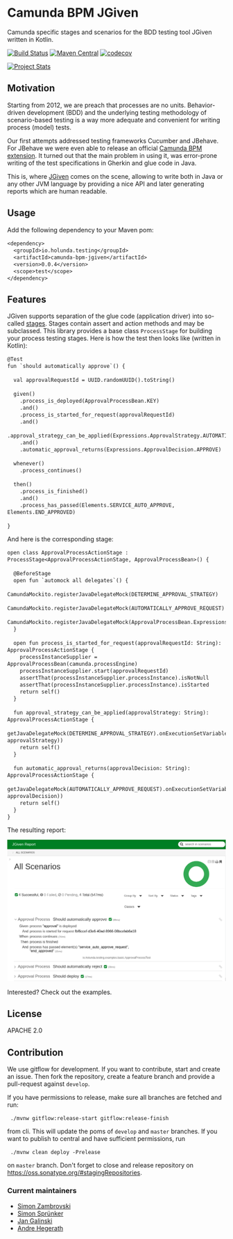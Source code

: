 # Camunda BPM JGiven
Camunda specific stages and scenarios for the BDD testing tool JGiven written in Kotlin.



[![Build Status](https://travis-ci.org/holunda-io/camunda-bpm-jgiven.svg?branch=master)](https://travis-ci.org/holunda-io/camunda-bpm-jgiven) 
[![Maven Central](https://maven-badges.herokuapp.com/maven-central/io.holunda.testing/camunda-bpm-jgiven/badge.svg)](https://maven-badges.herokuapp.com/maven-central/io.holunda.testing/camunda-bpm-jgiven)
[![codecov](https://codecov.io/gh/holunda-io/camunda-bpm-jgiven/branch/master/graph/badge.svg)](https://codecov.io/gh/holunda-io/camunda-bpm-jgiven)

[![Project Stats](https://www.openhub.net/p/camunda-bpm-jgiven/widgets/project_thin_badge.gif)](https://www.openhub.net/p/camunda-bpm-jgiven)

## Motivation

Starting from 2012, we are preach that processes are no units. Behavior-driven development (BDD) and the
underlying testing methodology of scenario-based testing is a way more adequate and convenient for writing
process (model) tests. 

Our first attempts addressed testing frameworks Cucumber and JBehave. For JBehave we were even able to release
an official [Camunda BPM extension](https://github.com/camunda/camunda-bpm-jbehave). It turned out that the main problem
in using it, was error-prone writing of the test specifications in Gherkin and glue code in Java.

This is, where [JGiven](http://jgiven.org/) comes on the scene, allowing to write both in Java or any other JVM language
by providing a nice API and later generating reports which are human readable.

## Usage

Add the following dependency to your Maven pom:

    <dependency>
      <groupId>io.holunda.testing</groupId>
      <artifactId>camunda-bpm-jgiven</artifactId>
      <version>0.0.4</version>
      <scope>test</scope>
    </dependency>

## Features

JGiven supports separation of the glue code (application driver) into so-called [stages](http://jgiven.org/userguide/#_stages_and_state_sharing).
Stages contain assert and action methods and may be subclassed. This library provides a base class
`ProcessStage` for building your process testing stages. Here is how the test then looks like
(written in Kotlin):

    @Test
    fun `should automatically approve`() {
    
      val approvalRequestId = UUID.randomUUID().toString()
    
      given()
        .process_is_deployed(ApprovalProcessBean.KEY)
        .and()
        .process_is_started_for_request(approvalRequestId)
        .and()
        .approval_strategy_can_be_applied(Expressions.ApprovalStrategy.AUTOMATIC)
        .and()
        .automatic_approval_returns(Expressions.ApprovalDecision.APPROVE)
    
      whenever()
        .process_continues()
    
      then()
        .process_is_finished()
        .and()
        .process_has_passed(Elements.SERVICE_AUTO_APPROVE, Elements.END_APPROVED)
    
    }

And here is the corresponding stage:

    open class ApprovalProcessActionStage : ProcessStage<ApprovalProcessActionStage, ApprovalProcessBean>() {
    
      @BeforeStage
      open fun `automock all delegates`() {
        CamundaMockito.registerJavaDelegateMock(DETERMINE_APPROVAL_STRATEGY)
        CamundaMockito.registerJavaDelegateMock(AUTOMATICALLY_APPROVE_REQUEST)
        CamundaMockito.registerJavaDelegateMock(ApprovalProcessBean.Expressions.LOAD_APPROVAL_REQUEST)
      }
    
      open fun process_is_started_for_request(approvalRequestId: String): ApprovalProcessActionStage {
        processInstanceSupplier = ApprovalProcessBean(camunda.processEngine)
        processInstanceSupplier.start(approvalRequestId)
        assertThat(processInstanceSupplier.processInstance).isNotNull
        assertThat(processInstanceSupplier.processInstance).isStarted
        return self()
      }
    
      fun approval_strategy_can_be_applied(approvalStrategy: String): ApprovalProcessActionStage {
        getJavaDelegateMock(DETERMINE_APPROVAL_STRATEGY).onExecutionSetVariables(Variables.putValue(APPROVAL_STRATEGY, approvalStrategy))
        return self()
      }
    
      fun automatic_approval_returns(approvalDecision: String): ApprovalProcessActionStage {
        getJavaDelegateMock(AUTOMATICALLY_APPROVE_REQUEST).onExecutionSetVariables(Variables.putValue(APPROVAL_DECISION, approvalDecision))
        return self()
      }
    }
    
The resulting report:

![JGiven Process Report](docs/report.png)



Interested? Check out the examples.

## License

APACHE 2.0

## Contribution

We use gitflow for development. If you want to contribute, start and create
an issue. Then fork the repository, create a feature branch and provide a 
pull-request against `develop`.

If you have permissions to release, make sure all branches are fetched and run: 

     ./mvnw gitflow:release-start gitflow:release-finish
     
from cli. This will update the poms of `develop` and `master` branches.
If you want to publish to central and have sufficient permissions, run

     ./mvnw clean deploy -Prelease
     
on `master` branch. Don't forget to close and release repository on https://oss.sonatype.org/#stagingRepositories.


### Current maintainers

* [Simon Zambrovski](https://github.com/zambrovski)
* [Simon Sprünker](https://github.com/srsp)
* [Jan Galinski](https://github.com/jangalinski)
* [Andre Hegerath](https://github.com/a-hegerath)


